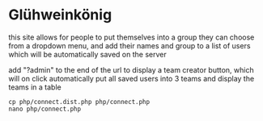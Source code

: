 # Glühweinkönig

this site allows for people to put themselves into a group they can choose from a dropdown menu,
and add their names and group to a list of users which will be automatically saved on the server

add "?admin" to the end of the url to display a team creator button, which will on click automatically put all saved users into 3 teams
and display the teams in a table

```
cp php/connect.dist.php php/connect.php
nano php/connect.php
```
